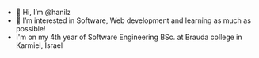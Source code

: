 - 👋 Hi, I’m @hanilz
- 👀 I’m interested in Software, Web development and learning as much as possible!
- I'm on my 4th year of Software Engineering BSc. at Brauda college in Karmiel, Israel
